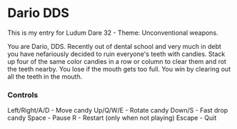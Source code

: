 Dario DDS
=========

This is my entry for Ludum Dare 32 - Theme: Unconventional weapons.

You are Dario, DDS.  Recently out of dental school and very much in debt you
have nefariously decided to ruin everyone's teeth with candies.  Stack up four
of the same color candies in a row or column to clear them and rot the teeth
nearby.  You lose if the mouth gets too full.  You win by clearing out all the
teeth in the mouth.

### Controls ###

Left/Right/A/D - Move candy
Up/Q/W/E       - Rotate candy
Down/S         - Fast drop candy
Space          - Pause
R              - Restart (only when not playing)
Escape         - Quit
